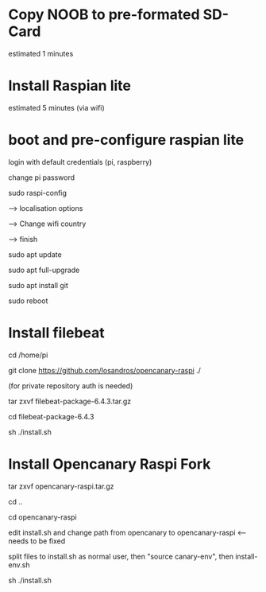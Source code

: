 <h1>Copy NOOB to pre-formated SD-Card</h1>
estimated 1 minutes


<h1>Install Raspian lite</h1>
estimated 5 minutes (via wifi)

<h1>boot and pre-configure raspian lite</h1>

login with default credentials (pi, raspberry)

change pi password

sudo raspi-config

 --> localisation options
 
 --> Change wifi country
 
 --> finish
 
sudo apt update

sudo apt full-upgrade

sudo apt install git

sudo reboot


<h1>Install filebeat </h1>

cd /home/pi

git clone https://github.com/losandros/opencanary-raspi ./

(for private repository auth is needed)

tar zxvf filebeat-package-6.4.3.tar.gz

cd filebeat-package-6.4.3

sh ./install.sh

<h1>Install Opencanary Raspi Fork</h1>

tar zxvf opencanary-raspi.tar.gz

cd ..

cd opencanary-raspi

edit install.sh and change path from opencanary to opencanary-raspi <-- needs to be fixed

split files to install.sh as normal user, then "source canary-env", then install-env.sh

sh ./install.sh
